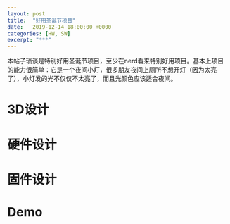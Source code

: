 ```yaml
---
layout: post
title:  "好用圣诞节项目"
date:   2019-12-14 18:00:00 +0000
categories: [HW, SW]
excerpt: "***"
---
```

本帖子琐谈是特别好用圣诞节项目，至少在nerd看来特别好用项目。基本上项目的能力很简单：它是一个夜间小灯，很多朋友夜间上厕所不想开灯（因为太亮了），小灯发的光不仅仅不太亮了，而且光颜色应该适合夜间。

# 3D设计
<script src="https://cdn.babylonjs.com/babylon.js"></script>
<script src="https://cdn.babylonjs.com/viewer/babylon.viewer.js"></script> 
<script src="https://cdn.babylonjs.com/inspector/babylon.inspector.bundle.js"></script>
<script src="https://cdn.babylonjs.com/loaders/babylonjs.loaders.min.js"></script>
<script src="https://cdn.babylonjs.com/loaders/babylon.stlFileLoader.js"></script>

<babylon model="{{ site.baseurl }}/assets/2019-12-15-xmas-project/box.stl" templates.main.params.fill-screen="true"></babylon>

# 硬件设计

# 固件设计

# Demo